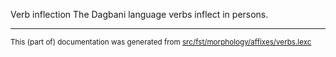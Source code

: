 Verb inflection
The Dagbani language verbs inflect in persons.

* * *

<small>This (part of) documentation was generated from [src/fst/morphology/affixes/verbs.lexc](https://github.com/giellalt/lang-dag/blob/main/src/fst/morphology/affixes/verbs.lexc)</small>
